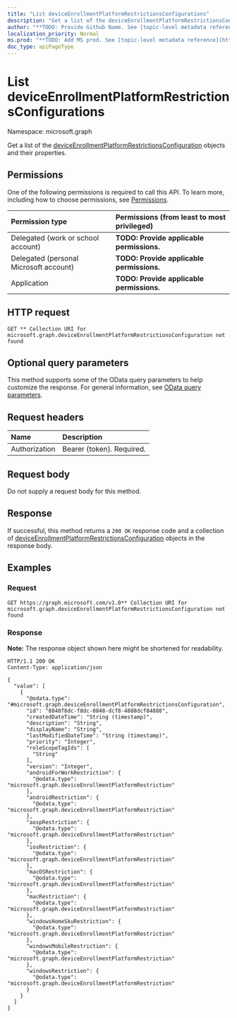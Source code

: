 ```yaml
---
title: "List deviceEnrollmentPlatformRestrictionsConfigurations"
description: "Get a list of the deviceEnrollmentPlatformRestrictionsConfiguration objects and their properties."
author: "**TODO: Provide Github Name. See [topic-level metadata reference](https://msgo.azurewebsites.net/add/document/guidelines/metadata.html#topic-level-metadata)**"
localization_priority: Normal
ms.prod: "**TODO: Add MS prod. See [topic-level metadata reference](https://msgo.azurewebsites.net/add/document/guidelines/metadata.html#topic-level-metadata)**"
doc_type: apiPageType
---
```


# List deviceEnrollmentPlatformRestrictionsConfigurations
Namespace: microsoft.graph



Get a list of the [deviceEnrollmentPlatformRestrictionsConfiguration](../resources/deviceenrollmentplatformrestrictionsconfiguration.md) objects and their properties.

## Permissions
One of the following permissions is required to call this API. To learn more, including how to choose permissions, see [Permissions](/graph/permissions-reference).

|Permission type|Permissions (from least to most privileged)|
|:---|:---|
|Delegated (work or school account)|**TODO: Provide applicable permissions.**|
|Delegated (personal Microsoft account)|**TODO: Provide applicable permissions.**|
|Application|**TODO: Provide applicable permissions.**|

## HTTP request

<!-- {
  "blockType": "ignored"
}
-->
``` http
GET ** Collection URI for microsoft.graph.deviceEnrollmentPlatformRestrictionsConfiguration not found
```

## Optional query parameters
This method supports some of the OData query parameters to help customize the response. For general information, see [OData query parameters](/graph/query-parameters).

## Request headers
|Name|Description|
|:---|:---|
|Authorization|Bearer {token}. Required.|

## Request body
Do not supply a request body for this method.

## Response

If successful, this method returns a `200 OK` response code and a collection of [deviceEnrollmentPlatformRestrictionsConfiguration](../resources/deviceenrollmentplatformrestrictionsconfiguration.md) objects in the response body.

## Examples

### Request
<!-- {
  "blockType": "request",
  "name": "list_deviceenrollmentplatformrestrictionsconfiguration"
}
-->
``` http
GET https://graph.microsoft.com/v1.0** Collection URI for microsoft.graph.deviceEnrollmentPlatformRestrictionsConfiguration not found
```


### Response
**Note:** The response object shown here might be shortened for readability.
<!-- {
  "blockType": "response",
  "truncated": true,
  "@odata.type": "Collection(microsoft.graph.deviceEnrollmentPlatformRestrictionsConfiguration)"
}
-->
``` http
HTTP/1.1 200 OK
Content-Type: application/json

{
  "value": [
    {
      "@odata.type": "#microsoft.graph.deviceEnrollmentPlatformRestrictionsConfiguration",
      "id": "8848f8dc-f8dc-8848-dcf8-4888dcf84888",
      "createdDateTime": "String (timestamp)",
      "description": "String",
      "displayName": "String",
      "lastModifiedDateTime": "String (timestamp)",
      "priority": "Integer",
      "roleScopeTagIds": [
        "String"
      ],
      "version": "Integer",
      "androidForWorkRestriction": {
        "@odata.type": "microsoft.graph.deviceEnrollmentPlatformRestriction"
      },
      "androidRestriction": {
        "@odata.type": "microsoft.graph.deviceEnrollmentPlatformRestriction"
      },
      "aospRestriction": {
        "@odata.type": "microsoft.graph.deviceEnrollmentPlatformRestriction"
      },
      "iosRestriction": {
        "@odata.type": "microsoft.graph.deviceEnrollmentPlatformRestriction"
      },
      "macOSRestriction": {
        "@odata.type": "microsoft.graph.deviceEnrollmentPlatformRestriction"
      },
      "macRestriction": {
        "@odata.type": "microsoft.graph.deviceEnrollmentPlatformRestriction"
      },
      "windowsHomeSkuRestriction": {
        "@odata.type": "microsoft.graph.deviceEnrollmentPlatformRestriction"
      },
      "windowsMobileRestriction": {
        "@odata.type": "microsoft.graph.deviceEnrollmentPlatformRestriction"
      },
      "windowsRestriction": {
        "@odata.type": "microsoft.graph.deviceEnrollmentPlatformRestriction"
      }
    }
  ]
}
```

